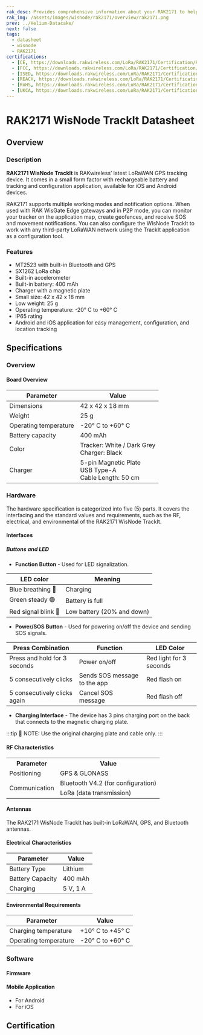 ```yaml
---
rak_desc: Provides comprehensive information about your RAK2171 to help you use it. This information includes technical specifications, characteristics, and requirements, and it also discusses the device components.
rak_img: /assets/images/wisnode/rak2171/overview/rak2171.png
prev: ../Helium-Datacake/
next: false
tags:
  - datasheet
  - wisnode
  - RAK2171
certifications:
  - [CE, https://downloads.rakwireless.com/LoRa/RAK2171/Certification/RAK2171_CE_Certification.zip]
  - [FCC, https://downloads.rakwireless.com/LoRa/RAK2171/Certification/RAK2171_FCC_Certification.pdf]
  - [ISED, https://downloads.rakwireless.com/LoRa/RAK2171/Certification/RAK2171_ISED_Certification.pdf]
  - [REACH, https://downloads.rakwireless.com/LoRa/RAK2171/Certification/RAK2171_REACH_Report.pdf]
  - [RoHS, https://downloads.rakwireless.com/LoRa/RAK2171/Certification/RAK2171_RoHS_Report.pdf]
  - [UKCA, https://downloads.rakwireless.com/LoRa/RAK2171/Certification/RAK2171_UKCA_Certification.pdf]
---
```


# RAK2171 WisNode TrackIt Datasheet

## Overview

<rk-img
  src="/assets/images/wisnode/rak2171/datasheet/rak2171.png"
  width="40%"
  caption="RAK2171 WisNode TrackIt"
/>

### Description

**RAK2171 WisNode TrackIt** is RAKwireless’ latest LoRaWAN GPS tracking device. It comes in a small form factor with rechargeable battery and tracking and configuration application, available for iOS and Android devices.

RAK2171 supports multiple working modes and notification options. When used with RAK WisGate Edge gateways and in P2P mode, you can monitor your tracker on the application map, create geofences, and receive SOS and movement notifications. You can also configure the WisNode TrackIt to work with any third-party LoRaWAN network using the TrackIt application as a configuration tool.

### Features

- MT2523 with built-in Bluetooth and GPS
- SX1262 LoRa chip
- Built-in accelerometer
- Built-in battery: 400&nbsp;mAh
- Charger with a magnetic plate
- Small size: 42 x 42 x 18&nbsp;mm
- Low weight: 25&nbsp;g
- Operating temperature: -20°&nbsp;C to +60°&nbsp;C
- IP65 rating
- Android and iOS application for easy management, configuration, and location tracking


## Specifications

### Overview

#### Board Overview

<rk-img
  src="/assets/images/wisnode/rak2171/datasheet/dimensions.png"
  width="40%"
  caption="RAK2171 WisNode TrackIt Dimensions"
/>


| Parameter             | Value                                                              |
| --------------------- | ------------------------------------------------------------------ |
| Dimensions            | 42 x 42 x 18&nbsp;mm                                               |
| Weight                | 25&nbsp;g                                                          |
| Operating temperature | -20°&nbsp;C to +60°&nbsp;C                                         |
| Battery capacity      | 400&nbsp;mAh                                                       |
| Color                 | Tracker: White / Dark Grey <br> Charger: Black                     |
| Charger               | 5-pin Magnetic Plate <br> USB Type-A <br> Cable Length: 50&nbsp;cm |


### Hardware

The hardware specification is categorized into five (5) parts. It covers the interfacing and the standard values and requirements, such as the RF, electrical, and environmental of the RAK2171 WisNode TrackIt.

#### Interfaces
<rk-img
  src="/assets/images/wisnode/rak2171/datasheet/rak2171-interface.png"
  width="80%"
  caption="RAK2171 WisNode TrackIt Interfaces"
/>

##### Buttons and LED

* **Function Button** - Used for LED signalization.

| LED color          | Meaning                    |
| ------------------ | -------------------------- |
| Blue breathing 🔵   | Charging                   |
| Green steady 🟢     | Battery is full            |
| Red signal blink 🔴 | Low battery (20% and down) |

* **Power/SOS Button** - Used for powering on/off the device and sending SOS signals.

| Press Combination            | Function                     | LED Color               |
| ---------------------------- | ---------------------------- | ----------------------- |
| Press and hold for 3 seconds | Power on/off                 | Red light for 3 seconds |
| 5 consecutively clicks       | Sends SOS message to the app | Red flash on            |
| 5 consecutively clicks again | Cancel SOS message           | Red flash off           |

* **Charging Interface** - The device has 3 pins charging port on the back that connects to the magnetic charging plate.

:::tip 📝 NOTE:
Use the original charging plate and cable only.
:::

#### RF Characteristics

<table>
  <tr>
    <th>Parameter</th>
    <th>Value</th>
  </tr>
  <tr>
    <td>Positioning</td>
    <td>GPS & GLONASS</td>
  </tr>
  <tr>
    <td rowspan = "2">Communication</td>
    <td>Bluetooth V4.2 (for configuration)</td>
  </tr>
  <tr>
    <td>LoRa (data transmission)</td>
  </tr>
</table>

#### Antennas

The RAK2171 WisNode TrackIt has built-in LoRaWAN, GPS, and Bluetooth antennas.

#### Electrical Characteristics

| Parameter        | Value              |
| ---------------- | ------------------ |
| Battery Type     | Lithium            |
| Battery Capacity | 400&nbsp;mAh       |
| Charging         | 5&nbsp;V, 1&nbsp;A |

#### Environmental Requirements

| Parameter             | Value                      |
| --------------------- | -------------------------- |
| Charging temperature  | +10°&nbsp;C to +45°&nbsp;C |
| Operating temperature | -20°&nbsp;C to +60°&nbsp;C |

### Software

#### Firmware

#### Mobile Application

- For Android
- For iOS

## Certification

<rk-certifications :params="$page.frontmatter.certifications" />
